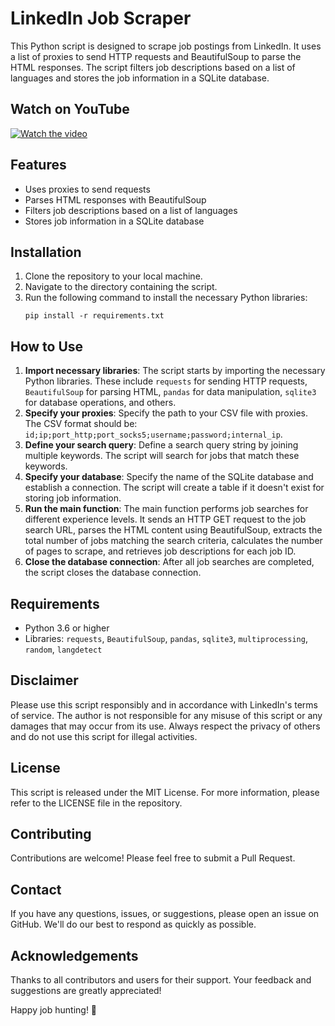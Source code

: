 # LinkedIn Job Scraper
This Python script is designed to scrape job postings from LinkedIn. It uses a list of proxies to send HTTP requests and BeautifulSoup to parse the HTML responses. The script filters job descriptions based on a list of languages and stores the job information in a SQLite database.

## Watch on YouTube
[![Watch the video](https://img.youtube.com/vi/FlmTbkxxNtU/sddefault.jpg)](https://www.youtube.com/watch?v=FlmTbkxxNtU)

## Features
- Uses proxies to send requests
- Parses HTML responses with BeautifulSoup
- Filters job descriptions based on a list of languages
- Stores job information in a SQLite database

## Installation
1. Clone the repository to your local machine.
2. Navigate to the directory containing the script.
3. Run the following command to install the necessary Python libraries:
    ```
    pip install -r requirements.txt
    ```

## How to Use
1. **Import necessary libraries**: The script starts by importing the necessary Python libraries. These include `requests` for sending HTTP requests, `BeautifulSoup` for parsing HTML, `pandas` for data manipulation, `sqlite3` for database operations, and others.
2. **Specify your proxies**: Specify the path to your CSV file with proxies. The CSV format should be: `id;ip;port_http;port_socks5;username;password;internal_ip`.
3. **Define your search query**: Define a search query string by joining multiple keywords. The script will search for jobs that match these keywords.
4. **Specify your database**: Specify the name of the SQLite database and establish a connection. The script will create a table if it doesn't exist for storing job information.
5. **Run the main function**: The main function performs job searches for different experience levels. It sends an HTTP GET request to the job search URL, parses the HTML content using BeautifulSoup, extracts the total number of jobs matching the search criteria, calculates the number of pages to scrape, and retrieves job descriptions for each job ID.
6. **Close the database connection**: After all job searches are completed, the script closes the database connection.

## Requirements
- Python 3.6 or higher
- Libraries: `requests`, `BeautifulSoup`, `pandas`, `sqlite3`, `multiprocessing`, `random`, `langdetect`

## Disclaimer
Please use this script responsibly and in accordance with LinkedIn's terms of service. The author is not responsible for any misuse of this script or any damages that may occur from its use. Always respect the privacy of others and do not use this script for illegal activities. 

## License
This script is released under the MIT License. For more information, please refer to the LICENSE file in the repository. 

## Contributing
Contributions are welcome! Please feel free to submit a Pull Request. 

## Contact
If you have any questions, issues, or suggestions, please open an issue on GitHub. We'll do our best to respond as quickly as possible. 

## Acknowledgements
Thanks to all contributors and users for their support. Your feedback and suggestions are greatly appreciated! 

Happy job hunting! 🎉
